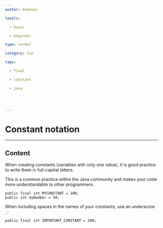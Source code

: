 ```yaml
---
author: Demonus

levels:

  - basic

  - beginner

type: normal

category: tip

tags:

  - final

  - constant

  - java




---
```


# Constant notation

---
## Content

When creating constants (variables with only one value), it is good practice to write them in full-capital letters.  

This is a common practice within the Java community and makes your code more understandable to other programmers.

```
public final int MYCONSTANT = 100;
public int myNumber = 50;
```

When including spaces in the names of your constants, use an underscore `_`:

```
public final int IMPORTANT_CONSTANT = 200;


```


